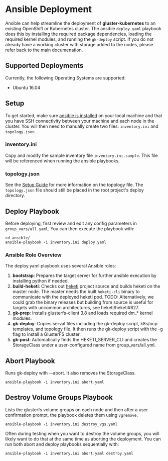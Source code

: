 # Ansible Deployment

Ansible can help streamline the deployment of **gluster-kubernetes** to an existing OpenShift or Kubernetes cluster.  The ansible `deploy.yaml` playbook does this by installing the required package dependencies, loading the required kernel modules, and running the `gk-deploy` script.  If you do not already have a working cluster with storage added to the nodes, please refer back to the main documenation.

## Supported Deployments

Currently, the following Operating Systems are supported:

- Ubuntu 16.04

## Setup

To get started, make sure [ansible is installed](http://docs.ansible.com/ansible/intro_installation.html) on your local machine and that you have SSH connectivity between your machine and each node in the cluster.  You will then need to manually create two files: `inventory.ini` and `topology.json`.

### inventory.ini

Copy and modify the sample inventory file `inventory.ini.sample`.  This file will be referenced when running the ansible playbooks.

### topology.json

See the [Setup Guide](../docs/setup-guide.md#1-create-a-topology-file) for more information on the topology file.  The `topology.json` file should still be placed in the root project's deploy directory.

## Deploy Playbook

Before deploying, first review and edit any config parameters in `group_vars/all.yaml`.  You can then execute the playbook with:

```
cd ansible/
ansible-playbook -i inventory.ini deploy.yaml
```

### Ansible Role Overview

The deploy.yaml playbook uses several Ansible roles:

1. **bootstrap**: Prepares the target server for further ansible execution by installing python if needed.
2. **build-heketi**: Checks out [heketi](https://github.com/heketi/heketi) project source and builds heketi on the master node. The master needs the built `heketi-cli` binary to communicate with the deployed heketi pod. TODO: Alternatively, we could grab the binary releases but building from source is useful for targets with uncommon architectures, see heketi/heketi#627.
3. **gk-prep**: Installs glusterfs-client 3.8 and loads required dm_* kernel modules.
4. **gk-deploy**: Copies serval files including the gk-deploy script, k8s/ocp templates, and topology file.  It then runs the gk-deploy script with the -g flag to install a GlusterFS cluster.
5. **gk-post**: Automatically finds the HEKETI_SERVER_CLI and creates the StorageClass under a user-configured name from group_vars/all.yml.

## Abort Playbook

Runs gk-deploy with --abort. It also removes the StorageClass.

`ansible-playbook -i inventory.ini abort.yaml`

## Destroy Volume Groups Playbook

Lists the glusterfs volume groups on each node and then after a user confirmation prompt, the playbook deletes them using `vgremove`.

`ansible-playbook -i inventory.ini destroy_vgs.yaml`

Often during testing when you want to destroy the volume groups, you will likely want to do that at the same time as aborting the deployment.  You can run both abort and deploy playbooks sequentially with:

`ansible-playbook -i inventory.ini abort.yaml destroy.yaml`
